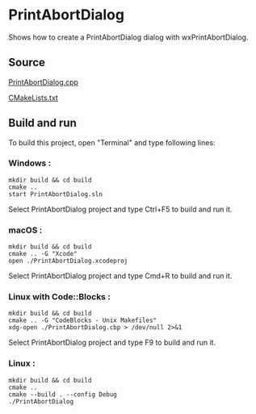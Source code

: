 # PrintAbortDialog

Shows how to create a PrintAbortDialog dialog with wxPrintAbortDialog.

## Source

[PrintAbortDialog.cpp](PrintAbortDialog.cpp)

[CMakeLists.txt](CMakeLists.txt)

## Build and run

To build this project, open "Terminal" and type following lines:

### Windows :

``` shell
mkdir build && cd build
cmake .. 
start PrintAbortDialog.sln
```

Select PrintAbortDialog project and type Ctrl+F5 to build and run it.

### macOS :

``` shell
mkdir build && cd build
cmake .. -G "Xcode"
open ./PrintAbortDialog.xcodeproj
```

Select PrintAbortDialog project and type Cmd+R to build and run it.

### Linux with Code::Blocks :

``` shell
mkdir build && cd build
cmake .. -G "CodeBlocks - Unix Makefiles"
xdg-open ./PrintAbortDialog.cbp > /dev/null 2>&1
```

Select PrintAbortDialog project and type F9 to build and run it.

### Linux :

``` shell
mkdir build && cd build
cmake .. 
cmake --build . --config Debug
./PrintAbortDialog
```
